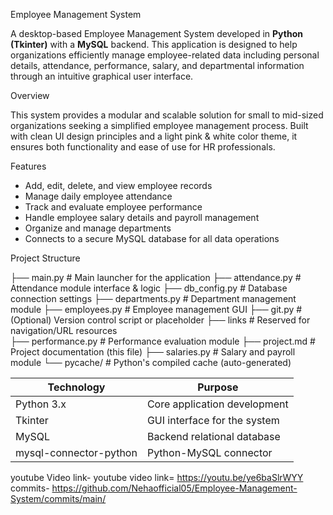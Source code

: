  Employee Management System

A desktop-based Employee Management System developed in **Python (Tkinter)** with a **MySQL** backend. This application is designed to help organizations efficiently manage employee-related data including personal details, attendance, performance, salary, and departmental information through an intuitive graphical user interface.

 Overview

This system provides a modular and scalable solution for small to mid-sized organizations seeking a simplified employee management process. Built with clean UI design principles and a light pink & white color theme, it ensures both functionality and ease of use for HR professionals.

 Features

-  Add, edit, delete, and view employee records
-  Manage daily employee attendance
-  Track and evaluate employee performance
-  Handle employee salary details and payroll management
-  Organize and manage departments
-  Connects to a secure MySQL database for all data operations

 Project Structure

  ├── main.py # Main launcher for the application 
  ├── attendance.py # Attendance module interface & logic 
  ├── db_config.py # Database connection settings 
  ├── departments.py # Department management module 
  ├── employees.py # Employee management GUI 
  ├── git.py # (Optional) Version control script or placeholder 
  ├── links # Reserved for navigation/URL resources  
  ├── performance.py # Performance evaluation module 
  ├── project.md # Project documentation (this file) 
  ├── salaries.py # Salary and payroll module 
  └── pycache/ # Python's compiled cache (auto-generated)


  
| Technology | Purpose                       |
|------------|-------------------------------|
| Python 3.x | Core application development  |
| Tkinter    | GUI interface for the system  |
| MySQL      | Backend relational database   |
| mysql-connector-python | Python-MySQL connector |




youtube Video link- youtube video link= https://youtu.be/ye6baSlrWYY
commits- https://github.com/Nehaofficial05/Employee-Management-System/commits/main/

